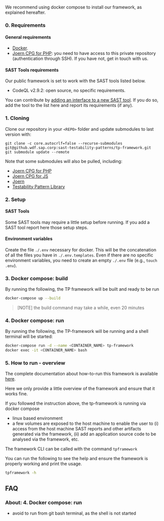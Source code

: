 We recommend using docker compose to install our framework, as explained hereafter.  

### 0. Requirements

#### General requirements
- [Docker](https://docs.docker.com/get-docker/).
- [Joern CPG for PHP](https://github.com/joernio/querydb-php): you need to have access to this private repository (authentication through SSH). If you have not, get in touch with us. 

#### SAST Tools requirements 

Our public framework is set to work with the SAST tools listed below.   

- CodeQL v2.9.2: open source, no specific requirements. 

You can contribute by [adding an interface to a new SAST tool](./How-to-add-a-SAST-tool.md). If you do so, add the tool to the list here and report its requirements (if any).

### 1. Cloning

Clone our repository in your `<REPO>` folder and update submodules to last version with:
```buildoutcfg
git clone -c core.autocrlf=false --recurse-submodules git@github.wdf.sap.corp:sast-testability-patterns/tp-framework.git
git submodule update --remote
```

Note that some submodules will also be pulled, including:
- [Joern CPG for PHP](https://github.com/joernio/querydb-php)
- [Joern CPG for JS](https://github.com/ShiftLeftSecurity/js2cpg)
- [Joern](https://github.com/joernio/joern)
- [Testability Pattern Library](https://github.com/testable-eu/sast-tp-framework)

### 2. Setup

#### SAST Tools
Some SAST tools may require a little setup before running. If you add a SAST tool report here those setup steps.  

#### Environment variables
Create the file `./.env` necessary for docker. This will be the concatenation of all the files you have in 
`./.env.templates`.  Even if there are no specific environment variables, you need to create an empty `./.env` 
file (e.g., `touch .env`). 
   
### 3. Docker compose: build 
By running the following, the TP framework will be built and ready to be run 
```bash
docker-compose up --build
```

> [NOTE] the build command may take a while, even 20 minutes

### 4. Docker compose: run
By running the following, the TP-framework will be running and a shell terminal will be started:  
```bash
docker-compose run -d --name <CONTAINER_NAME> tp-framework
docker exec -it <CONTAINER_NAME> bash
```

### 5. How to run - overview
The complete documentation about how-to-run this framework is available [here](./How-to-run-CLI-Usage.md). 

Here we only provide a little overview of the framework and ensure that it works fine.

If you followed the instruction above, the tp-framework is running via docker compose 
- linux based environment
- a few volumes are exposed to the host machine to enable the user to (i) access from the host machine SAST reports and other artifacts generated via the framework, (ii) add an application source code to be analysed via the framework, etc.

The framework CLI can be called with the command `tpframework`

You can run the following to see the help and ensure the framework is properly working and print the usage.  
```bash
tpframework -h
```

## FAQ 

### About:  4. Docker compose: run
- avoid to run from git bash terminal, as the shell is not started
